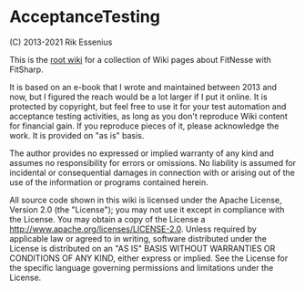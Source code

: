 # AcceptanceTesting

(C) 2013-2021 Rik Essenius

This is the [root wiki](../../wiki) for a collection of Wiki pages about FitNesse with FitSharp.

It is based on an e-book that I wrote and maintained between 2013 and now, but I figured the reach would be a lot larger if I put it online.
It is protected by copyright, but feel free to use it for your test automation and acceptance testing activities, as long as you don't reproduce Wiki content for financial gain. If you reproduce pieces of it, please acknowledge the work. It is provided on "as is" basis. 

The author provides no expressed or implied warranty of any kind and assumes no responsibility for errors or omissions. No liability is assumed for incidental or consequential damages in connection with or arising out of the use of the information or programs contained herein.

All source code shown in this wiki is licensed under the Apache License, Version 2.0 (the "License"); you may not use it except in compliance with the License. You may obtain a copy of the License a http://www.apache.org/licenses/LICENSE-2.0. Unless required by applicable law or agreed to in writing, software distributed under the License is distributed on an "AS IS" BASIS WITHOUT WARRANTIES OR CONDITIONS OF ANY KIND, either express or implied. See the License for the specific language governing permissions and limitations under the License. 

